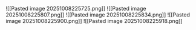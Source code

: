 ![[Pasted image 20251008225725.png]]
![[Pasted image 20251008225807.png]]
![[Pasted image 20251008225834.png]]
![[Pasted image 20251008225900.png]]
![[Pasted image 20251008225918.png]]
